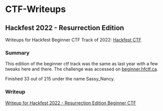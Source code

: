 # CTF-Writeups

## Hackfest 2022 - Resurrection Edition

Writeups for Hackfest Beginner CTF Track of 2022: [Hackfest CTF](https://hfctf.ca/)

### Summary

This edition of the beginner ctf track was the same as last year with a few tweaks here and there.  The challenge was accessed on [beginner.hfctf.ca](https://beginner.hfctf.ca/).  

Finished 33 out of 215 under the name Sassy_Nancy.

### Writeup

[Writeup for Hackfest 2022 - Resurrection Edition Beginner CTF](https://github.com/marghost/CTF-Writeups/tree/main/Hackfest-Beginner-CTF-2022)